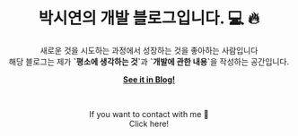 <p align="center">
    <h1 align="center">박시연의 개발 블로그입니다. 💻 🔥</h1>
    <p align="center">새로운 것을 시도하는 과정에서 성장하는 것을 좋아하는 사람입니다<br>
    해당 블로그는 제가 <strong>`평소에 생각하는 것`</strong>과 <strong>`개발에 관한 내용`</strong>을 작성하는 공간입니다.</p>
    <p align="center"><strong><a href="https://Siyeon-dev.github.io/">See it in Blog!</a></strong></p>
    <br>
    <p align="center">If you want to contact with me 📨 
    <br><a mailto="siyeon.dev@gmail.com">Click here!</p>
</p>
